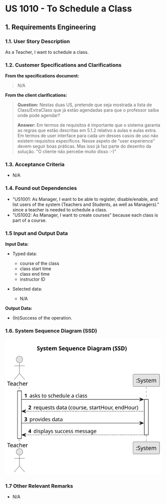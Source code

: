 # US 1010 - To Schedule a Class

## 1. Requirements Engineering


### 1.1. User Story Description


As a Teacher, I want to schedule a class.

### 1.2. Customer Specifications and Clarifications 


**From the specifications document:**

>	N/A


**From the client clarifications:**

> **Question:** Nestas duas US, pretende que seja mostrada a lista de Class/ExtraClass que já estão agendadas para que o professor saiba onde pode agendar?
> 
> **Answer:** Em termos de requisitos é importante que o sistema garanta as regras que estão descritas em 5.1.2 relativo a aulas e aulas extra. Em termos de user interface para cada um desses casos de uso não existem requisitos específicos.
Nesse aspeto de "user experience" devem seguir boas práticas. Mas isso já faz parte do desenho da solução. "O cliente não percebe muito disso :-)"

### 1.3. Acceptance Criteria


* N/A


### 1.4. Found out Dependencies


* "US1001: As Manager, I want to be able to register, disable/enable, and list users of the system (Teachers and Students, as well as Managers)." since a teacher is needed to schedule a class.
* "US1002: As Manager, I want to create courses" because each class is part of a course.


### 1.5 Input and Output Data


**Input Data:**

* Typed data:
	* course of the class
    * class start time
    * class end time
    * instructor ID
	
* Selected data:
	* N/A

**Output Data:**

* (In)Success of the operation.

### 1.6. System Sequence Diagram (SSD)

![System Sequence Diagram](svg/us1010-system-sequence-diagram.svg)

### 1.7 Other Relevant Remarks

* N/A